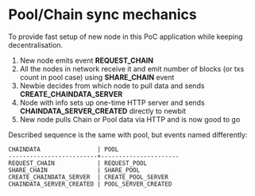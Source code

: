 # Pool/Chain sync mechanics

To provide fast setup of new node in this PoC application while keeping decentralisation.

1. New node emits event **REQUEST_CHAIN**
2. All the nodes in network receive it and emit number of blocks (or txs count in pool case) using **SHARE_CHAIN** event
3. Newbie decides from which node to pull data and sends **CREATE_CHAINDATA_SERVER**
4. Node with info sets up one-time HTTP server and sends **CHAINDATA_SERVER_CREATED** directly to newbit
5. New node pulls Chain or Pool data via HTTP and is now good to go

Described sequence is the same with pool, but events named differently:

```
CHAINDATA                | POOL
-------------------------+----------------------
REQUEST_CHAIN            | REQUEST_POOL
SHARE_CHAIN              | SHARE_POOL
CREATE_CHAINDATA_SERVER  | CREATE_POOL_SERVER
CHAINDATA_SERVER_CREATED | POOL_SERVER_CREATED
```
